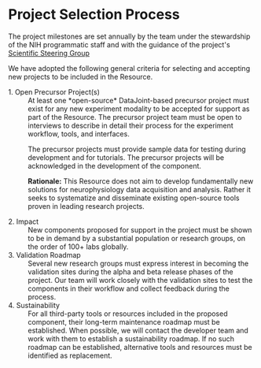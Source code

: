 # Project Selection Process

The project milestones are set annually by the team under the stewardship of the NIH programmatic staff and with the guidance of the project's [Scientific Steering Group](./governance.md)

We have adopted the following general criteria for selecting and accepting new projects to be included in the Resource.

<dl>
<dt> 1. Open Precursor Project(s)
<dd> At least one *open-source* DataJoint-based precursor project must exist for any new experiment modality to be accepted for support as part of the Resource. 
The precursor project team must be  open to interviews to describe in detail their process for the experiment workflow, tools, and interfaces.

The precursor projects must provide sample data for testing during development and for tutorials. 
The precursor projects will be acknowledged in the development of the component. 

**Rationale:** This Resource does not aim to develop fundamentally new solutions for neurophysiology data acquisition and analysis. Rather it seeks to systematize and disseminate existing open-source tools proven in leading research projects.

<dt> 2. Impact
<dd> New components  proposed for support in the project must be shown to be in demand by a substantial population or research groups, on the order of 100+ labs globally.

<dt> 3. Validation Roadmap 
<dd> Several new research groups must express interest in becoming the validation sites during the alpha and beta release phases of the project. Our team will work closely with the validation sites to test the components in their workflow and collect feedback during the process.

<dt> 4. Sustainability 
<dd> For all third-party tools or resources included in the proposed component, their long-term maintenance roadmap must be established. 
When possible, we will contact the developer team and work with them to establish a sustainability roadmap. 
If no such roadmap can be established, alternative tools and resources must be identified as replacement.
</dl>
